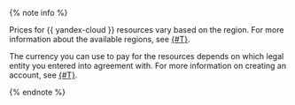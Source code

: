 {% note info %}

Prices for {{ yandex-cloud }} resources vary based on the region. For more information about the available regions, see [{#T}](../overview/concepts/region.md).

The currency you can use to pay for the resources depends on which legal entity you entered into agreement with. For more information on creating an account, see [{#T}](../billing/quickstart/index.md).

{% endnote %}